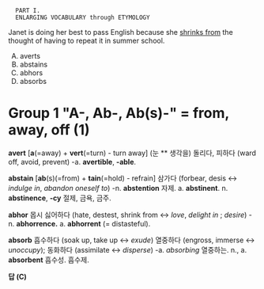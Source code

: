       PART I.
      ENLARGING VOCABULARY through ETYMOLOGY

<style type="text/css">
    ol { list-style-type: upper-alpha; }
</style>

 Janet is doing her best to pass English because she <ins>shrinks from</ins> the thought of having to repeat it in summer school.

1. averts
2. abstains
3. abhors
4. absorbs

# Group 1 "A-, Ab-, Ab(s)-" = from, away, off (1)
      
**avert** [**a**(=away) + **vert**(=turn) - turn away]
  (눈 ** 생각을) 돌리다, 피하다 (ward off, avoid, prevent) -a. **avertible**, **-able**.

**abstain** [**ab**(s)(=from) + **tain**(=hold) - refrain]
  삼가다 (forbear, desis <-> *indulge in*, *abandon oneself to*) -n. **abstention** 자제. a. **abstinent**. n. **abstinence**, **-cy** 절제, 금욕, 금주.
  
**abhor**
  몹시 싫어하다 (hate, destest, shrink from <-> *love*, *delight in* ; *desire*) -n. **abhorrence.** a. **abhorrent** (= distasteful).
  
**absorb**
  흡수하다 (soak up, take up <-> *exude*) 열중하다 (engross, immerse <-> *unoccupy*); 동화하다 (assimilate <-> *disperse*) -a. *absorbing* 열중하는. n., a. **absorbent** 흡수성. 흡수제. 

**답 (C)**
